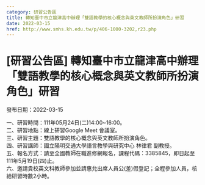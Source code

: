```yaml
---
category: 研習公告區
title: 轉知臺中市立龍津高中辦理「雙語教學的核心概念與英文教師所扮演角色」研習
date: 2022-03-15
href: http://www.smhs.kh.edu.tw/p/406-1000-3202,r23.php
---
```


# [研習公告區] 轉知臺中市立龍津高中辦理「雙語教學的核心概念與英文教師所扮演角色」研習

發布日期：2022-03-15

一、研習時間：111年05月24日(二)14:00~16:00。  
二、研習地點：線上研習Google Meet 會議室。  
三、研習主題：雙語教學的核心概念與英文教師所扮演角色。  
四、研習講師：國立陽明交通大學語言教學與研究中心 林律君 副教授。  
五、報名方式：請至全國教師在職進修網報名，課程代碼：3385845，即日起至111年5月19日(四)止。  
六、邀請貴校英文科教師參加並請惠允出席人員公(差)假登記；全程參加人員，核給研習時數2小時。

